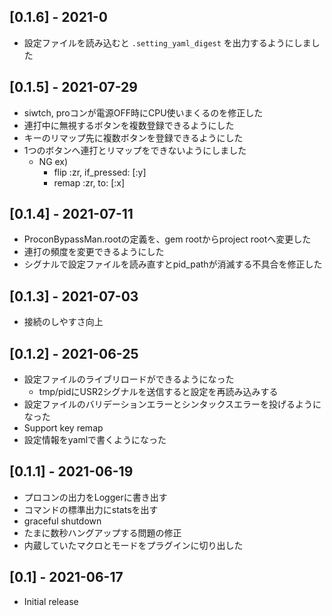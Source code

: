 ## [0.1.6] - 2021-0
- 設定ファイルを読み込むと `.setting_yaml_digest` を出力するようにしました

## [0.1.5] - 2021-07-29
- siwtch, proコンが電源OFF時にCPU使いまくるのを修正した
- 連打中に無視するボタンを複数登録できるようにした
- キーのリマップ先に複数ボタンを登録できるようにした
- 1つのボタンへ連打とリマップをできないようにしました
    - NG ex)
        - flip :zr, if_pressed: [:y]
        - remap :zr, to: [:x]

## [0.1.4] - 2021-07-11
- ProconBypassMan.rootの定義を、gem rootからproject rootへ変更した
- 連打の頻度を変更できるようにした
- シグナルで設定ファイルを読み直すとpid_pathが消滅する不具合を修正した

## [0.1.3] - 2021-07-03
- 接続のしやすさ向上

## [0.1.2] - 2021-06-25
- 設定ファイルのライブリロードができるようになった
  - tmp/pidにUSR2シグナルを送信すると設定を再読み込みする
- 設定ファイルのバリデーションエラーとシンタックスエラーを投げるようになった
- Support key remap
- 設定情報をyamlで書くようになった

## [0.1.1] - 2021-06-19
- プロコンの出力をLoggerに書き出す
- コマンドの標準出力にstatsを出す
- graceful shutdown
- たまに数秒ハングアップする問題の修正
- 内蔵していたマクロとモードをプラグインに切り出した

## [0.1] - 2021-06-17

- Initial release
